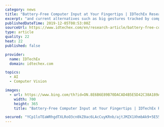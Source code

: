 ```yaml
---
category: news
title: "Battery-Free Computer Input at Your Fingertips | IDTechEx Research Article"
excerpt: "and current alternatives such as big gestures tracked by computer vision can get very tiring. The idea is if you mount Tip-Tap in surgical gloves, surgeons could navigate the computer themselves from where they are, and it won't affect their other actions like picking up the scalpel.\" Researchers created the prototype of Tip-Tap as part of a ..."
publishedDateTime: 2019-12-05T08:53:00Z
sourceUrl: https://www.idtechex.com/en/research-article/battery-free-computer-input-at-your-fingertips/19005?donotredirect=true
type: article
quality: 22
heat: 22
published: false

provider:
  name: IDTechEx
  domain: idtechex.com

topics:
  - AI
  - Computer Vision

images:
  - url: https://www.bing.com/th?id=ON.8E6B6E89B70DACAD4B5E5D42C38A189A
    width: 700
    height: 365
    title: "Battery-Free Computer Input at Your Fingertips | IDTechEx Research Article"

secured: "YCp1loTEaWRhgdTXLRoO3cn0kZ0ac6LAcCuyKRnb/ajtJMZX1XhmbAk9+5E55fynUUgwKU6/IBby8UVtO3JwiRuPdWN/lNVj4qRLCgK39ybZcRu28M3fOoNCKXsOGggNSmith4fU3LwMynqnsbUEeHDbuHPbqhfaPS8sTIEhbqHfqTqWzZjBl10lLLOm07kHXMFU3rOmSALCge0SJX7vlKuX2klY+F5vVUoFGgutJ2iThZYezhYBB5hy27G+v4mo+SYzVfR5//COrmwBaHEVJA==;otY42uyFF+gV+tpI7Ugzlg=="
---
```


